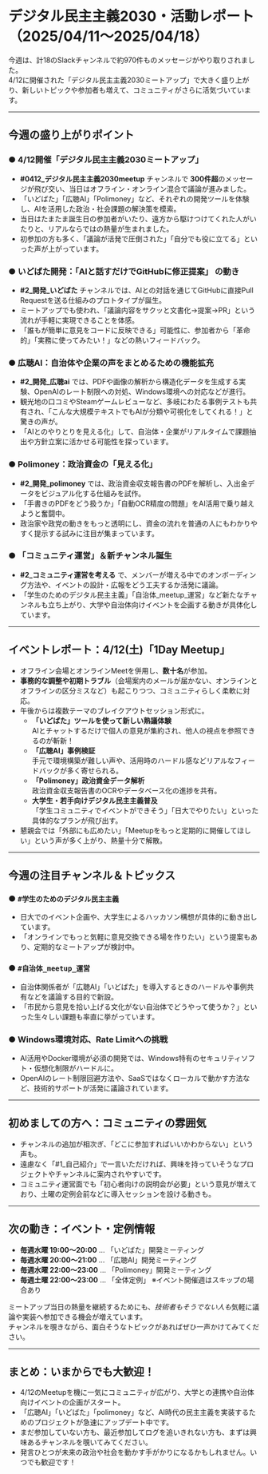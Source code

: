 # デジタル民主主義2030・活動レポート（2025/04/11～2025/04/18）

今週は、計18のSlackチャンネルで約970件ものメッセージがやり取りされました。  
4/12に開催された「デジタル民主主義2030ミートアップ」で大きく盛り上がり、新しいトピックや参加者も増えて、コミュニティがさらに活気づいています。  

---

## 今週の盛り上がりポイント

### ● 4/12開催「デジタル民主主義2030ミートアップ」
- **#0412_デジタル民主主義2030meetup** チャンネルで **300件超**のメッセージが飛び交い、当日はオフライン・オンライン混合で議論が進みました。  
- 「いどばた」「広聴AI」「Polimoney」など、それぞれの開発ツールを体験し、AIを活用した政治・社会課題の解決策を模索。  
- 当日はたまたま誕生日の参加者がいたり、遠方から駆けつけてくれた人がいたりと、リアルならではの熱量が生まれました。  
- 初参加の方も多く、「議論が活発で圧倒された」「自分でも役に立てる」といった声が上がっています。

### ● いどばた開発：**「AIと話すだけでGitHubに修正提案」** の動き
- **#2_開発_いどばた** チャンネルでは、AIとの対話を通じてGitHubに直接Pull Requestを送る仕組みのプロトタイプが誕生。  
- ミートアップでも使われ、「議論内容をサクッと文書化→提案→PR」という流れが手軽に実現できることを体感。  
- 「誰もが簡単に意見をコードに反映できる」可能性に、参加者から「革命的」「実務に使ってみたい！」などの熱いフィードバック。

### ● 広聴AI：**自治体や企業の声をまとめるための機能拡充**
- **#2_開発_広聴ai** では、PDFや画像の解析から構造化データを生成する実験、OpenAIのレート制限への対処、Windows環境への対応などが進行。  
- 観光地の口コミやSteamゲームレビューなど、多岐にわたる事例テストも共有され、「こんな大規模テキストでもAIが分類や可視化をしてくれる！」と驚きの声が。  
- 「AIとのやりとりを見える化」して、自治体・企業がリアルタイムで課題抽出や方針立案に活かせる可能性を探っています。

### ● Polimoney：**政治資金の「見える化」**
- **#2_開発_polimoney** では、政治資金収支報告書のPDFを解析し、入出金データをビジュアル化する仕組みを試作。  
- 「手書きのPDFをどう扱うか」「自動OCR精度の問題」をAI活用で乗り越えようと奮闘中。  
- 政治家や政党の動きをもっと透明にし、資金の流れを普通の人にもわかりやすく提示する試みに注目が集まっています。

### ● 「コミュニティ運営」＆新チャンネル誕生
- **#2_コミュニティ運営を考える** で、メンバーが増える中でのオンボーディング方法や、イベントの設計・広報をどう工夫するか活発に議論。  
- 「学生のためのデジタル民主主義」「自治体_meetup_運営」など新たなチャンネルも立ち上がり、大学や自治体向けイベントを企画する動きが具体化しています。

---

## イベントレポート：4/12(土)「1Day Meetup」

- オフライン会場とオンラインMeetを併用し、**数十名**が参加。  
- **事務的な調整や初期トラブル**（会場案内のメールが届かない、オンラインとオフラインの区分ミスなど）も起こりつつ、コミュニティらしく柔軟に対応。  
- 午後からは複数テーマのブレイクアウトセッション形式に。  
  - **「いどばた」ツールを使って新しい熟議体験**  
    AIとチャットするだけで個人の意見が集約され、他人の視点を参照できるのが斬新！  
  - **「広聴AI」事例検証**  
    手元で環境構築が難しい声や、活用時のハードル感などリアルなフィードバックが多く寄せられる。  
  - **「Polimoney」政治資金データ解析**  
    政治資金収支報告書のOCRやデータベース化の進捗を共有。
  - **大学生・若手向けデジタル民主主義普及**  
    「学生コミュニティでイベントができそう」「日大でやりたい」といった具体的なプランが飛び出す。  
- 懇親会では「外部にも広めたい」「Meetupをもっと定期的に開催してほしい」という声が多く上がり、熱量十分で解散。

---

## 今週の注目チャンネル＆トピックス

### ● `#学生のためのデジタル民主主義`
- 日大でのイベント企画や、大学生によるハッカソン構想が具体的に動き出しています。  
- 「オンラインでもっと気軽に意見交換できる場を作りたい」という提案もあり、定期的なミートアップが検討中。

### ● `#自治体_meetup_運営`
- 自治体関係者が「広聴AI」「いどばた」を導入するときのハードルや事例共有などを議論する目的で新設。  
- 「市民から意見を拾い上げる文化がない自治体でどうやって使うか？」といった生々しい課題も率直に挙がっています。

### ● Windows環境対応、Rate Limitへの挑戦
- AI活用やDocker環境が必須の開発では、Windows特有のセキュリティソフト・仮想化制限がハードルに。  
- OpenAIのレート制限回避方法や、SaaSではなくローカルで動かす方法など、技術的サポートが活発に議論されています。

---

## 初めましての方へ：コミュニティの雰囲気

- チャンネルの追加が相次ぎ、「どこに参加すればいいかわからない」という声も。  
- 遠慮なく「#1_自己紹介」で一言いただければ、興味を持っていそうなプロジェクトやチャンネルに案内されやすいです。  
- コミュニティ運営面でも「初心者向けの説明会が必要」という意見が増えており、土曜の定例会前などに導入セッションを設ける動きも。

---

## 次の動き：イベント・定例情報

- **毎週水曜 19:00～20:00** … 「いどばた」開発ミーティング  
- **毎週水曜 20:00～21:00** … 「広聴AI」開発ミーティング  
- **毎週水曜 22:00～23:00** … 「Polimoney」開発ミーティング  
- **毎週土曜 22:00～23:00** … 「全体定例」 ※イベント開催週はスキップの場合あり  

ミートアップ当日の熱量を継続するためにも、*技術者もそうでない人も*気軽に議論や実装へ参加できる機会が増えています。  
チャンネルを覗きながら、面白そうなトピックがあればぜひ一声かけてみてください。  

---

## まとめ：いまからでも大歓迎！

- 4/12のMeetupを機に一気にコミュニティが広がり、大学との連携や自治体向けイベントの企画がスタート。  
- 「広聴AI」「いどばた」「polimoney」など、AI時代の民主主義を実装するためのプロジェクトが急速にアップデート中です。  
- まだ参加していない方も、最近参加してログを追いきれない方も、まずは興味あるチャンネルを覗いてみてください。  
- 発言ひとつが未来の政治や社会を動かす手がかりになるかもしれません。いつでも歓迎です！  
